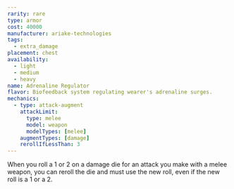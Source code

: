 ```yaml
---
rarity: rare
type: armor
cost: 40000
manufacturer: ariake-technologies
tags:
  - extra_damage
placement: chest
availability:
  - light
  - medium
  - heavy
name: Adrenaline Regulator
flavor: Biofeedback system regulating wearer's adrenaline surges.
mechanics:
  - type: attack-augment
    attackLimit:
      type: melee
      model: weapon
      modelTypes: [melee]
    augmentTypes: [damage]
    rerollIfLessThan: 3
---
```

When you roll a 1 or 2 on a damage die for an attack you make with a melee weapon, you can reroll the die and must use the new roll, even if the new roll is a 1 or a 2.
